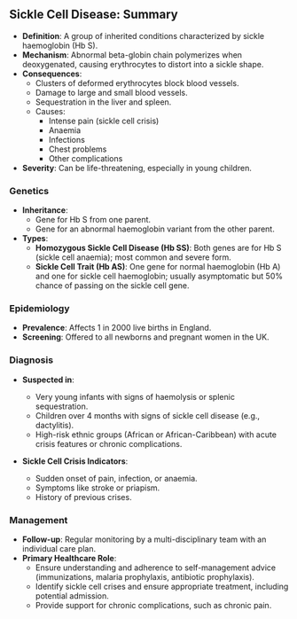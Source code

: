 ## Sickle Cell Disease: Summary

- **Definition**: A group of inherited conditions characterized by sickle haemoglobin (Hb S).
- **Mechanism**: Abnormal beta-globin chain polymerizes when deoxygenated, causing erythrocytes to distort into a sickle shape.
- **Consequences**:
  - Clusters of deformed erythrocytes block blood vessels.
  - Damage to large and small blood vessels.
  - Sequestration in the liver and spleen.
  - Causes:
    - Intense pain (sickle cell crisis)
    - Anaemia
    - Infections
    - Chest problems
    - Other complications
- **Severity**: Can be life-threatening, especially in young children.
  
### Genetics
- **Inheritance**:
  - Gene for Hb S from one parent.
  - Gene for an abnormal haemoglobin variant from the other parent.
- **Types**:
  - **Homozygous Sickle Cell Disease (Hb SS)**: Both genes are for Hb S (sickle cell anaemia); most common and severe form.
  - **Sickle Cell Trait (Hb AS)**: One gene for normal haemoglobin (Hb A) and one for sickle cell haemoglobin; usually asymptomatic but 50% chance of passing on the sickle cell gene.
  
### Epidemiology
- **Prevalence**: Affects 1 in 2000 live births in England.
- **Screening**: Offered to all newborns and pregnant women in the UK.

### Diagnosis
- **Suspected in**:
  - Very young infants with signs of haemolysis or splenic sequestration.
  - Children over 4 months with signs of sickle cell disease (e.g., dactylitis).
  - High-risk ethnic groups (African or African-Caribbean) with acute crisis features or chronic complications.

- **Sickle Cell Crisis Indicators**:
  - Sudden onset of pain, infection, or anaemia.
  - Symptoms like stroke or priapism.
  - History of previous crises.

### Management
- **Follow-up**: Regular monitoring by a multi-disciplinary team with an individual care plan.
- **Primary Healthcare Role**:
  - Ensure understanding and adherence to self-management advice (immunizations, malaria prophylaxis, antibiotic prophylaxis).
  - Identify sickle cell crises and ensure appropriate treatment, including potential admission.
  - Provide support for chronic complications, such as chronic pain.
